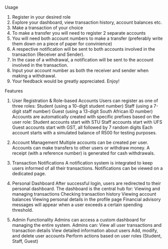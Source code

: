 Usage

1. Register in your desired role
2. Explore your dashboard, view transaction history, account balances etc.
3. Make a transaction of your choice
4. To make a transfer you will need to register 2 separate accounts
5. You will need both account numbers to make a transfer (preferably write them down on a piece of paper for convinience)
6. A respective notification will be sent to both accounts involved in the transaction (Receiver and Sender).
7. In the case of a withdrawal, a notification will be sent to the account involved in the transaction.
8. Input your account number as both the receiver and sender when making a withdrawal.
9. Your feedback would be greatly appreciated. Enjoy!

Features
1. User Registration & Role-based Accounts
Users can register as one of three roles:
Student (using a 10-digit student number)
Staff (using a 7-digit staff number)
Guest (using a 13-digit South African ID number)
Accounts are automatically created with specific prefixes based on the user role:
Student accounts start with STU
Staff accounts start with UFS
Guest accounts start with GST, all followed by 7 random digits
Each account starts with a simulated balance of R500 for testing purposes.

2. Account Management
Multiple accounts can be created per user.
Accounts can make transfers to other users or withdraw money. A receipt (with a reference number) is generated for cash withdrawals.

3. Transaction Notifications
A notification system is integrated to keep users informed of all their transactions. Notifications can be viewed on a dedicated page.

4. Personal Dashboard
After successful login, users are redirected to their personal dashboard. The dashboard is the central hub for:
Viewing and managing transactions
Checking transaction history
Viewing account balances
Viewing personal details in the profile page
Financial advisory messages will appear when a user exceeds a certain spending threshold.

5. Admin Functionality
Admins can access a custom dashboard for managing the entire system.
Admins can:
View all user transactions and transaction details
View detailed information about users
Add, modify, and delete user accounts
Perform actions based on user roles (Student, Staff, Guest)
